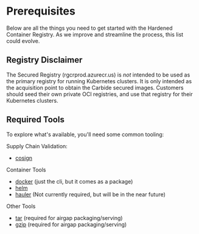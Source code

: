 # Prerequisites 

Below are all the things you need to get started with the Hardened Container Registry. As we improve and streamline the process, this list could evolve.

## Registry Disclaimer

 The Secured Registry (rgcrprod.azurecr.us) is _not_ intended to be used as the primary registry for running Kubernetes clusters. It is only intended as the acquisition point to obtain the Carbide secured images. Customers should seed their own private OCI registries, and use that registry for their Kubernetes clusters.

## Required Tools
To explore what's available, you'll need some common tooling:

Supply Chain Validation:
- [cosign](https://github.com/sigstore/cosign)

Container Tools
- [docker](https://docs.docker.com/get-docker/0) (just the cli, but it comes as a package)
- [helm](https://helm.sh/docs/)
- [hauler](https://hauler.dev) (Not currently required, but will be in the near future)

Other Tools
- [tar](https://www.gnu.org/software/tar/) (required for airgap packaging/serving)
- [gzip](https://www.gzip.org/) (required for airgap packaging/serving)